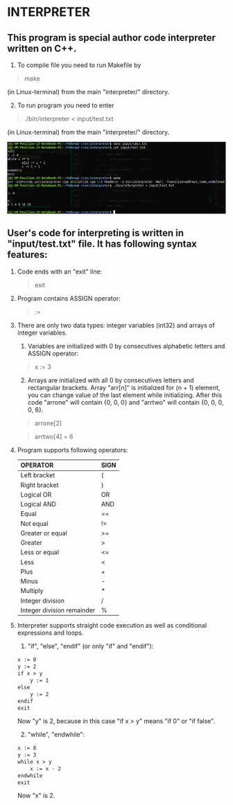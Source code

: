 # INTERPRETER
This program is special author code interpreter written on C++.
-
1. To compile file you need to run Makefile by
> make

(in Linux-terminal) from the main "interpreter/" directory.

2. To run program you need to enter
> ./bin/interpreter < input/test.txt

(in Linux-terminal) from the main "interpreter/" directory.

![Screenshot](https://github.com/jagdinsky/interpreter/blob/master/execscreenshot.png)

User's code for interpreting is written in "input/test.txt" file. It has following syntax features:
-
1) Code ends with an "exit" line:
    > exit
1) Program contains ASSIGN operator:
    > :=
2) There are only two data types: integer variables (int32) and arrays of integer variables.
    1. Variables are initialized with 0 by consecutives alphabetic letters and ASSIGN operator:
    > x := 3
    2. Arrays are initialized with all 0 by consecutives letters and rectangular brackets. Array "arr[n]" is initialized for (n + 1) element, you can change value of the last element while initializing. After this code "arrone" will contain {0, 0, 0} and "arrtwo" will contain {0, 0, 0, 0, 6}.
  
    > arrone[2]
    
    > arrtwo[4] = 6

3) Program supports following operators:
    
    | OPERATOR | SIGN |
    | ----------- | ----------- |
    | Left bracket | ( |
    | Right bracket | ) |
    | Logical OR | OR |
    | Logical AND | AND |
    | Equal | == |
    | Not equal | != |
    | Greater or equal | >= |
    | Greater | > |
    | Less or equal | <= |
    | Less | < |
    | Plus | + |
    | Minus | - |
    | Multiply | * |
    | Integer division | / |
    | Integer division remainder | % |
    
4) Interpreter supports straight code execution as well as conditional expressions and loops.
    
    1. "if", "else", "endif" (or only "if" and "endif"):
    ~~~~
    x := 0
    y := 2
    if x > y
        y := 1
    else
        y := 2
    endif
    exit
    ~~~~

    Now "y" is 2, because in this case "if x > y" means "if 0" or "if false".
    
    2. "while", "endwhile":
    
    ~~~~
    x := 8
    y := 3
    while x > y
        x := x - 2
    endwhile
    exit
    ~~~~

    Now "x" is 2.

